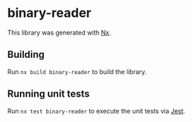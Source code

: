 # binary-reader

This library was generated with [Nx](https://nx.dev).

## Building

Run `nx build binary-reader` to build the library.

## Running unit tests

Run `nx test binary-reader` to execute the unit tests via [Jest](https://jestjs.io).
